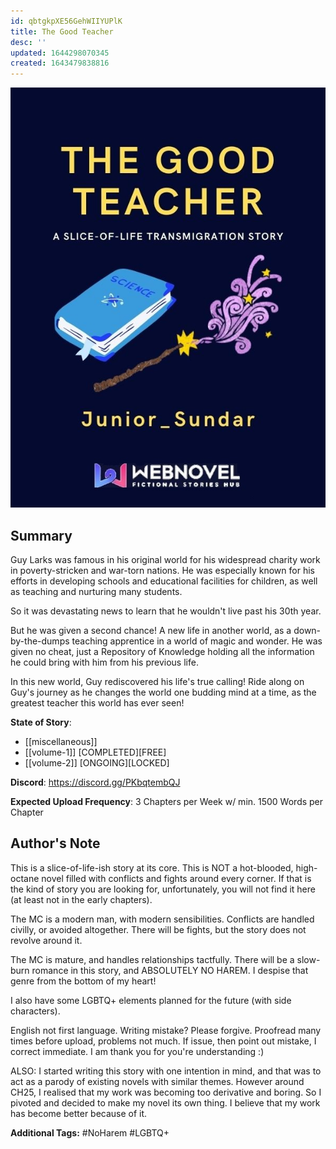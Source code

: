 ```yaml
---
id: qbtgkpXE56GehWIIYUPlK
title: The Good Teacher
desc: ''
updated: 1644298070345
created: 1643479838816
---
```


![Front_Cover](./assets/images/TGT_JUL2021.jpg)

## Summary

Guy Larks was famous in his original world for his widespread charity work in poverty-stricken and war-torn nations.
He was especially known for his efforts in developing schools and educational facilities for children, as well as teaching and nurturing many students.

So it was devastating news to learn that he wouldn't live past his 30th year.

But he was given a second chance! A new life in another world, as a down-by-the-dumps teaching apprentice in a world of magic and wonder. He was given no cheat, just a Repository of Knowledge holding all the information he could bring with him from his previous life.

In this new world, Guy rediscovered his life's true calling! Ride along on Guy's journey as he changes the world one budding mind at a time, as the greatest teacher this world has ever seen!

**State of Story**:

* [[miscellaneous]]
* [[volume-1]] [COMPLETED][FREE]
* [[volume-2]] [ONGOING][LOCKED]

**Discord**:
https://discord.gg/PKbqtembQJ

**Expected Upload Frequency**: 
3 Chapters per Week 
w/ min. 1500 Words per Chapter

## Author's Note

This is a slice-of-life-ish story at its core. This is NOT a hot-blooded, high-octane novel filled with conflicts and fights around every corner. If that is the kind of story you are looking for, unfortunately, you will not find it here (at least not in the early chapters).

The MC is a modern man, with modern sensibilities. Conflicts are handled civilly, or avoided altogether. There will be fights, but the story does not revolve around it.

The MC is mature, and handles relationships tactfully. There will be a slow-burn romance in this story, and ABSOLUTELY NO HAREM. I despise that genre from the bottom of my heart!

I also have some LGBTQ+ elements planned for the future (with side characters).

English not first language. Writing mistake? Please forgive. Proofread many times before upload, problems not much. If issue, then point out mistake, I correct immediate. I am thank you for you're understanding :)

ALSO: I started writing this story with one intention in mind, and that was to act as a parody of existing novels with similar themes. However around CH25, I realised that my work was becoming too derivative and boring. So I pivoted and decided to make my novel its own thing. I believe that my work has become better because of it.

**Additional Tags:** #NoHarem #LGBTQ+